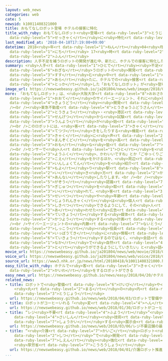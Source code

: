 ```yaml
---
layout: web_news
categories: web
cate: 5
newsid: k10011408321000
title: おもてなしロボット登場 ホテルの接客に特化
title_with_ruby: おもてなしロボット<ruby>登場<rt data-ruby-level="3">とうじょう</rt></ruby> ホテルの<ruby>接客<rt
  data-ruby-level="5">せっきゃく</rt></ruby>に<ruby>特化<rt data-ruby-level="4">とっか</rt></ruby>
last_modified_at: '2018-04-18T17:19:00+09:00'
datetime: 2018<ruby>年<rt data-ruby-level="1">ねん</rt></ruby>04<ruby>月<rt data-ruby-level="1">がつ</rt></ruby>18<ruby>日<rt
  data-ruby-level="1">にち</rt></ruby> 17<ruby>時<rt data-ruby-level="2">じ</rt></ruby>19<ruby>分<rt
  data-ruby-level="2">ふん</rt></ruby>
description: 人手不足を補うロボットの開発が進む中、新たに、ホテルでの接客に特化した「おもてなしロボット」が登場しました。
summary: <ruby>人手<rt data-ruby-level="1">ひとで</rt></ruby><ruby>不足<rt data-ruby-level="4">ぶそく</rt></ruby>を<ruby>補<rt
  data-ruby-level="6">おぎな</rt></ruby>うロボットの<ruby>開発<rt data-ruby-level="3">かいはつ</rt></ruby>が<ruby>進<rt
  data-ruby-level="3">すす</rt></ruby>む<ruby>中<rt data-ruby-level="1">なか</rt></ruby>、<ruby>新<rt
  data-ruby-level="2">あら</rt></ruby>たに、ホテルでの<ruby>接客<rt data-ruby-level="5">せっきゃく</rt></ruby>に<ruby>特化<rt
  data-ruby-level="4">とっか</rt></ruby>した「おもてなしロボット」が<ruby>登場<rt data-ruby-level="3">とうじょう</rt></ruby>しました。
image_url: https://newswebeasy.github.io/ja201804/news/web/image/2018/04/18/K10011408321_1804181704_1804181719_01_03.jpg
more: 「おもてなしロボット」は、<ruby>大阪大学<rt data-ruby-level="8">おおさかだいがく</rt></ruby>と、ＩＴ<ruby>大手<rt
  data-ruby-level="1">おおて</rt></ruby>のサイバーエージェント、それに<ruby>東急不動産<rt data-ruby-level="4">とうきゅうふどうさん</rt></ruby>ホールディングスが<ruby>共同<rt
  data-ruby-level="4">きょうどう</rt></ruby><ruby>開発<rt data-ruby-level="3">かいはつ</rt></ruby>しました。<br
  /><br /><ruby>東急不動産<rt data-ruby-level="4">とうきゅうふどうさん</rt></ruby>が<ruby>運営<rt data-ruby-level="5">うんえい</rt></ruby>する<ruby>東京<rt
  data-ruby-level="2">とうきょう</rt></ruby>・<ruby>港区<rt data-ruby-level="3">みなとく</rt></ruby>のビジネスホテルでは、<ruby>先月<rt
  data-ruby-level="1">せんげつ</rt></ruby>から<ruby>試験<rt data-ruby-level="4">しけん</rt></ruby><ruby>運用<rt
  data-ruby-level="3">うんよう</rt></ruby>が<ruby>始<rt data-ruby-level="3">はじ</rt></ruby>まっています。<br
  /><br />このロボットには、<ruby>客<rt data-ruby-level="3">きゃく</rt></ruby>を<ruby>誘導<rt data-ruby-level="7">ゆうどう</rt></ruby>したり、チェックインなどの<ruby>手続<rt
  data-ruby-level="4">てつづ</rt></ruby>きをしたりする<ruby>機能<rt data-ruby-level="5">きのう</rt></ruby>はなく、<ruby>客<rt
  data-ruby-level="3">きゃく</rt></ruby>に<ruby>声<rt data-ruby-level="2">こえ</rt></ruby>をかけて<ruby>満足度<rt
  data-ruby-level="4">まんぞくど</rt></ruby>を<ruby>高<rt data-ruby-level="2">たか</rt></ruby>めることが<ruby>主<rt
  data-ruby-level="3">おも</rt></ruby>な<ruby>狙<rt data-ruby-level="7">ねら</rt></ruby>いです。<br
  /><br />センサーで<ruby>人<rt data-ruby-level="1">ひと</rt></ruby>を<ruby>検知<rt data-ruby-level="5">けんち</rt></ruby>すると、「きょうの<ruby>洋服<rt
  data-ruby-level="3">ようふく</rt></ruby>、かわいいですね」とか「ごゆっくりご<ruby>滞在<rt data-ruby-level="7">たいざい</rt></ruby>ください」などと<ruby>声<rt
  data-ruby-level="2">こえ</rt></ruby>をかけるほか、<ruby>周辺<rt data-ruby-level="4">しゅうへん</rt></ruby>の<ruby>飲食店<rt
  data-ruby-level="3">いんしょくてん</rt></ruby>を<ruby>紹介<rt data-ruby-level="7">しょうかい</rt></ruby>したり、<ruby>最寄<rt
  data-ruby-level="8">もよ</rt></ruby>り<ruby>駅<rt data-ruby-level="8">えき</rt></ruby>までの<ruby>行<rt
  data-ruby-level="2">い</rt></ruby>き<ruby>方<rt data-ruby-level="2">かた</rt></ruby>を<ruby>案内<rt
  data-ruby-level="4">あんない</rt></ruby>したりします。<br /><br /><ruby>今後<rt data-ruby-level="2">こんご</rt></ruby>は<ruby>画像<rt
  data-ruby-level="5">がぞう</rt></ruby><ruby>認識<rt data-ruby-level="7">にんしき</rt></ruby>の<ruby>技術<rt
  data-ruby-level="5">ぎじゅつ</rt></ruby>を<ruby>取<rt data-ruby-level="3">と</rt></ruby>り<ruby>入<rt
  data-ruby-level="3">い</rt></ruby>れて、<ruby>客<rt data-ruby-level="3">きゃく</rt></ruby>の<ruby>性別<rt
  data-ruby-level="5">せいべつ</rt></ruby>や<ruby>年齢<rt data-ruby-level="7">ねんれい</rt></ruby>、さらに<ruby>常連客<rt
  data-ruby-level="5">じょうれんきゃく</rt></ruby>は<ruby>個人<rt data-ruby-level="5">こじん</rt></ruby>を<ruby>識別<rt
  data-ruby-level="5">しきべつ</rt></ruby>できるようにして、その<ruby>人<rt data-ruby-level="1">ひと</rt></ruby>に<ruby>合<rt
  data-ruby-level="2">あ</rt></ruby>わせた<ruby>広告<rt data-ruby-level="4">こうこく</rt></ruby>を<ruby>提供<rt
  data-ruby-level="6">ていきょう</rt></ruby>する<ruby>媒体<rt data-ruby-level="7">ばいたい</rt></ruby>としても<ruby>活用<rt
  data-ruby-level="2">かつよう</rt></ruby>する<ruby>計画<rt data-ruby-level="2">けいかく</rt></ruby>です。<br
  /><br />サイバーエージェントの<ruby>内藤<rt data-ruby-level="7">ないとう</rt></ruby><ruby>貴仁<rt data-ruby-level="8">たかひと</rt></ruby><ruby>執行<rt
  data-ruby-level="7">しっこう</rt></ruby><ruby>役員<rt data-ruby-level="3">やくいん</rt></ruby>は、「<ruby>一方的<rt
  data-ruby-level="4">いっぽうてき</rt></ruby>に<ruby>情報<rt data-ruby-level="5">じょうほう</rt></ruby>を<ruby>提供<rt
  data-ruby-level="6">ていきょう</rt></ruby>するのではなく、<ruby>会話<rt data-ruby-level="2">かいわ</rt></ruby>の<ruby>中<rt
  data-ruby-level="1">なか</rt></ruby>で<ruby>自然<rt data-ruby-level="4">しぜん</rt></ruby>なやり<ruby>取<rt
  data-ruby-level="3">と</rt></ruby>りができるようにしていきたい」と<ruby>話<rt data-ruby-level="2">はな</rt></ruby>しています。
movie_url: https://newswebeasy.github.io/ja201804/news/web/movie/2018/04/18/k10011408321_201804181704_201804181705.mp4
voice_url: https://newswebeasy.github.io/ja201804/news/web/voice/2018/04/18/k10011408321_201804181704_201804181705.mp3
source_url: https://www3.nhk.or.jp/news/html/20180418/k10011408321000.html
easy_title_with_ruby: ホテルで<ruby>客<rt data-ruby-level="3">きゃく</rt></ruby>と<ruby>会話<rt
  data-ruby-level="2">かいわ</rt></ruby>をするロボットができる
easy_news_url: https://newswebeasy.github.io/news/easy/2018/04/20/ホテルで客と会話をするロボットができる
related_news:
- title: ロボットで<ruby>警備<rt data-ruby-level="6">けいび</rt></ruby>や<ruby>道案内<rt data-ruby-level="4">みちあんない</rt></ruby>
    <ruby>丸<rt data-ruby-level="2">まる</rt></ruby>の<ruby>内<rt data-ruby-level="2">うち</rt></ruby>に<ruby>登場<rt
    data-ruby-level="3">とうじょう</rt></ruby>
  url: https://newswebeasy.github.io/news/web/2018/04/03/ロボットで警備や道案内-丸の内に登場
- title: ロボットがコーヒーいれる「<ruby>変<rt data-ruby-level="4">へん</rt></ruby>なカフェ」 オープンへ
  url: https://newswebeasy.github.io/news/web/2018/01/30/ロボットがコーヒーいれる変なカフェ-オープンへ
- title: “レジ<ruby>不要<rt data-ruby-level="4">ふよう</rt></ruby>”<ruby>店舗<rt data-ruby-level="7">てんぽ</rt></ruby>の<ruby>最新<rt
    data-ruby-level="4">さいしん</rt></ruby><ruby>技術<rt data-ruby-level="5">ぎじゅつ</rt></ruby>などを<ruby>紹介<rt
    data-ruby-level="7">しょうかい</rt></ruby>する<ruby>展示会<rt data-ruby-level="6">てんじかい</rt></ruby>
  url: https://newswebeasy.github.io/news/web/2018/03/06/レジ不要店舗の最新技術などを紹介する展示会
- title: “<ruby>介護<rt data-ruby-level="7">かいご</rt></ruby>ロボット<ruby>推進<rt data-ruby-level="6">すいしん</rt></ruby><ruby>室<rt
    data-ruby-level="2">しつ</rt></ruby>”で<ruby>開発<rt data-ruby-level="3">かいはつ</rt></ruby>メーカー<ruby>支援<rt
    data-ruby-level="7">しえん</rt></ruby><ruby>強化<rt data-ruby-level="3">きょうか</rt></ruby>
    <ruby>厚労省<rt data-ruby-level="7">こうろうしょう</rt></ruby>
  url: https://newswebeasy.github.io/news/web/2018/04/01/介護ロボット推進室で開発メーカー支援強化-厚労省
...
```


